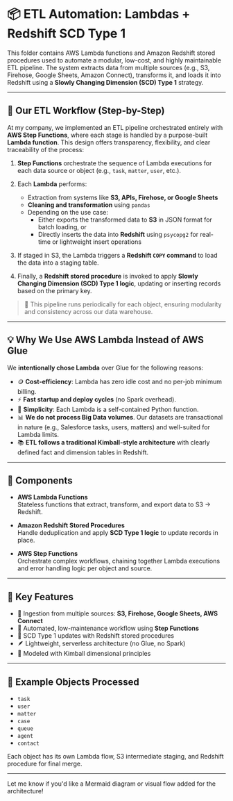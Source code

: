 # 📦 ETL Automation: Lambdas + Redshift SCD Type 1

This folder contains AWS Lambda functions and Amazon Redshift stored procedures used to automate a modular, low-cost, and highly maintainable ETL pipeline. The system extracts data from multiple sources (e.g., S3, Firehose, Google Sheets, Amazon Connect), transforms it, and loads it into Redshift using a **Slowly Changing Dimension (SCD) Type 1** strategy.

---

## 🔁 Our ETL Workflow (Step-by-Step)

At my company, we implemented an ETL pipeline orchestrated entirely with **AWS Step Functions**, where each stage is handled by a purpose-built **Lambda function**. This design offers transparency, flexibility, and clear traceability of the process:

1. **Step Functions** orchestrate the sequence of Lambda executions for each data source or object (e.g., `task`, `matter`, `user`, etc.).

2. Each **Lambda** performs:
   - Extraction from systems like **S3, APIs, Firehose, or Google Sheets**
   - **Cleaning and transformation** using `pandas`
   - Depending on the use case:
     - Either exports the transformed data to **S3** in JSON format for batch loading, or  
     - Directly inserts the data into **Redshift** using `psycopg2` for real-time or lightweight insert operations

3. If staged in S3, the Lambda triggers a **Redshift `COPY` command** to load the data into a staging table.

4. Finally, a **Redshift stored procedure** is invoked to apply **Slowly Changing Dimension (SCD) Type 1 logic**, updating or inserting records based on the primary key.

> 🔄 This pipeline runs periodically for each object, ensuring modularity and consistency across our data warehouse.

---

## 💡 Why We Use AWS Lambda Instead of AWS Glue

We **intentionally chose Lambda** over Glue for the following reasons:

- 🪙 **Cost-efficiency**: Lambda has zero idle cost and no per-job minimum billing.
- ⚡ **Fast startup and deploy cycles** (no Spark overhead).
- 🧩 **Simplicity**: Each Lambda is a self-contained Python function.
- 📊 **We do not process Big Data volumes**. Our datasets are transactional in nature (e.g., Salesforce tasks, users, matters) and well-suited for Lambda limits.
- 📚 **ETL follows a traditional Kimball-style architecture** with clearly defined fact and dimension tables in Redshift.

---

## 🔧 Components

- **AWS Lambda Functions**  
  Stateless functions that extract, transform, and export data to S3 → Redshift.

- **Amazon Redshift Stored Procedures**  
  Handle deduplication and apply **SCD Type 1 logic** to update records in place.

- **AWS Step Functions**  
  Orchestrate complex workflows, chaining together Lambda executions and error handling logic per object and source.

---

## 🚀 Key Features

- 🔗 Ingestion from multiple sources: **S3, Firehose, Google Sheets, AWS Connect**
- 🔄 Automated, low-maintenance workflow using **Step Functions**
- 🧠 SCD Type 1 updates with Redshift stored procedures
- 🪶 Lightweight, serverless architecture (no Glue, no Spark)
- 📐 Modeled with Kimball dimensional principles

---

## 📌 Example Objects Processed

- `task`
- `user`
- `matter`
- `case`
- `queue`
- `agent`
- `contact`

Each object has its own Lambda flow, S3 intermediate staging, and Redshift procedure for final merge.

---

Let me know if you'd like a Mermaid diagram or visual flow added for the architecture!

